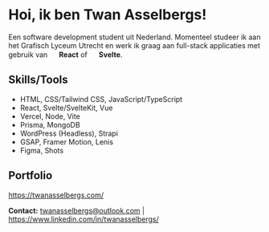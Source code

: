 # Hoi, ik ben Twan Asselbergs!

Een software development student uit Nederland. Momenteel studeer ik aan het Grafisch Lyceum Utrecht en werk ik graag aan full-stack applicaties met gebruik van <img src="https://cdn.jsdelivr.net/gh/devicons/devicon/icons/react/react-original.svg" width="15" height="15"/> **React** of <img src="https://cdn.jsdelivr.net/gh/devicons/devicon/icons/svelte/svelte-original.svg" width="15" height="15"/> **Svelte**.

## Skills/Tools
- HTML, CSS/Tailwind CSS, JavaScript/TypeScript
- React, Svelte/SvelteKit, Vue
- Vercel, Node, Vite
- Prisma, MongoDB
- WordPress (Headless), Strapi
- GSAP, Framer Motion, Lenis
- Figma, Shots

## Portfolio

https://twanasselbergs.com/

**Contact:** twanasselbergs@outlook.com | https://www.linkedin.com/in/twanasselbergs/ 

